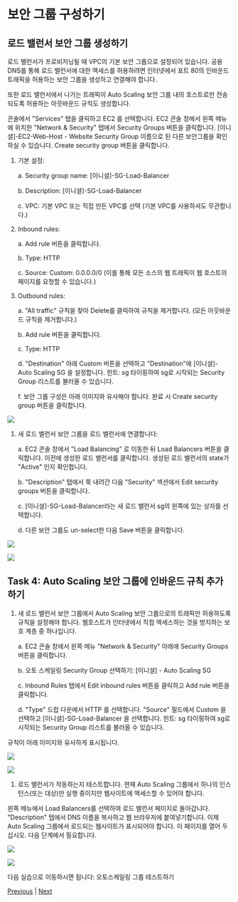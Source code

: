 # 보안 그룹 구성하기

## 로드 밸런서 보안 그룹 생성하기

로드 밸런서가 프로비저닝될 때 VPC의 기본 보안 그룹으로 설정되어 있습니다. 공용 DNS를 통해 로드 밸런서에 대한 액세스를 허용하려면 인터넷에서 포트 80의 인바운드 트래픽을 허용하는 보안 그룹을 생성하고 연결해야 합니다.

또한 로드 밸런서에서 나가는 트래픽이 Auto Scaling 보안 그룹 내의 호스트로만 전송되도록 허용하는 아웃바운드 규칙도 생성합니다.

콘솔에서 "Services" 탭을 클릭하고 EC2 를 선택합니다. EC2 콘솔 창에서 왼쪽 메뉴에 위치한 "Network & Security" 탭에서 Security Groups 버튼을 클릭합니다. \[이니셜]-EC2-Web-Host - Website Security Group 이름으로 된 다른 보안그룹을 확인하실 수 있습니다. Create security group 버튼을 클릭합니다.

1.  기본 설정:

    a. Security group name: \[이니셜]-SG-Load-Balancer

    b. Description: \[이니셜]-SG-Load-Balancer

    c. VPC: 기본 VPC 또는 직접 만든 VPC를 선택 (기본 VPC를 사용하셔도 무관합니다.)
2.  Inbound rules:

    a. Add rule 버튼을 클릭합니다.

    b. Type: HTTP

    c. Source: Custom: 0.0.0.0/0 (이를 통해 모든 소스의 웹 트래픽이 웹 호스트의 페이지를 요청할 수 있습니다.)
3.  Outbound rules:

    a. "All traffic" 규칙을 찾아 Delete를 클릭하여 규칙을 제거합니다. (모든 아웃바운드 규칙을 제거합니다.)

    b. Add rule 버튼을 클릭합니다.

    c. Type: HTTP

    d. "Destination" 아래 Custom 버튼을 선택하고 "Destination"에 \[이니셜]-Auto Scaling SG 을 설정합니다. 힌트: sg 타이핑하여 sg로 시작되는 Security Group 리스트를 불러올 수 있습니다.

    f. 보안 그룹 구성은 아래 이미지와 유사해야 합니다. 완료 시 Create security group 버튼을 클릭합니다.

![](../../../../../images/4.1-load-balancer-sg.png)

1.  새 로드 밸런서 보안 그룹을 로드 밸런서에 연결합니다:

    a. EC2 콘솔 창에서 "Load Balancing" 로 이동한 뒤 Load Balancers 버튼을 클릭합니다. 이전에 생성한 로드 밸런서를 클릭합니다. 생성된 로드 밸런서의 state가 "Active" 인지 확인합니다.

    b. "Description" 탭에서 쭉 내려간 다음 "Security" 섹션에서 Edit security groups 버튼을 클릭합니다.

    c. \[이니셜]-SG-Load-Balancer라는 새 로드 밸런서 sg의 왼쪽에 있는 상자를 선택합니다.

    d. 다른 보안 그룹도 un-select한 다음 Save 버튼을 클릭합니다.

![](../../../../../images/4.2-update-load-balancer-sg.png)

![](../../../../../images/Auto-Scaling-Lab-step3.png)

## Task 4: Auto Scaling 보안 그룹에 인바운드 규칙 추가하기

1.  새 로드 밸런서 보안 그룹에서 Auto Scaling 보안 그룹으로의 트래픽만 허용하도록 규칙을 설정해야 합니다. 웹호스트가 인터넷에서 직접 액세스하는 것을 방지하는 보호 계층 중 하나입니다.

    a. EC2 콘솔 창에서 왼쪽 메뉴 "Network & Security" 아래에 Security Groups 버튼을 클릭합니다.

    b. 오토 스케일링 Security Group 선택하기: \[이니셜] - Auto Scaling SG

    c. Inbound Rules 탭에서 Edit inbound rules 버튼을 클릭하고 Add rule 버튼을 클릭합니다.

    d. "Type" 드랍 다운에서 HTTP 를 선택합니다. "Source" 필드에서 Custom 을 선택하고 \[이니셜]-SG-Load-Balancer 을 선택합니다. 힌트: sg 타이핑하여 sg로 시작되는 Security Group 리스트를 불러올 수 있습니다.

규칙이 아래 이미지와 유사하게 표시됩니다.

![](../../../../../images/4.3-auto-scaling-sg.png)

![](../../../../../images/Auto-Scaling-Lab-step4.png)

1. 로드 밸런서가 작동하는지 테스트합니다. 현재 Auto Scaling 그룹에서 하나의 인스턴스(또는 대상)만 실행 중이지만 웹사이트에 액세스할 수 있어야 합니다.

왼쪽 메뉴에서 Load Balancers를 선택하여 로드 밸런서 페이지로 돌아갑니다. "Description" 탭에서 DNS 이름을 복사하고 웹 브라우저에 붙여넣기합니다. 이제 Auto Scaling 그룹에서 로드되는 웹사이트가 표시되어야 합니다. 이 페이지를 열어 두십시오. 다음 단계에서 필요합니다.

![](../../../../../images/4.4-load-balancer-dns.png)

![](../../../../../images/4.5-as-hands-on-lab-page.png)

다음 실습으로 이동하시면 됩니다: 오토스케일링 그룹 테스트하기

[Previous](3-ec2-as.md) | [Next](5-ec2-as.md)
